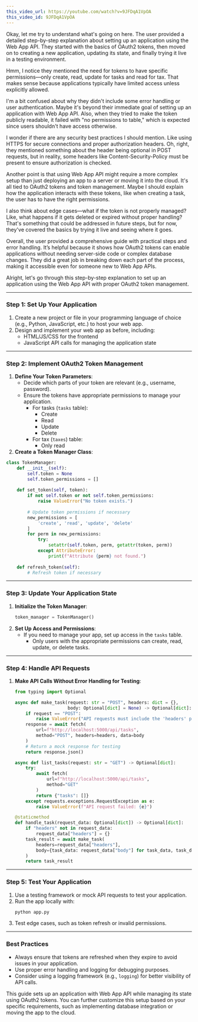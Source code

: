 ```yaml
---
this_video_url: https://youtube.com/watch?v=9JFDqA1VpOA
this_video_id: 9JFDqA1VpOA
---
```

<think>
Okay, let me try to understand what's going on here. The user provided a detailed step-by-step explanation about setting up an application using the Web App API. They started with the basics of OAuth2 tokens, then moved on to creating a new application, updating its state, and finally trying it live in a testing environment. 

Hmm, I notice they mentioned the need for tokens to have specific permissions—only create, read, update for tasks and read for tax. That makes sense because applications typically have limited access unless explicitly allowed.

I'm a bit confused about why they didn't include some error handling or user authentication. Maybe it's beyond their immediate goal of setting up an application with Web App API. Also, when they tried to make the token publicly readable, it failed with "no permissions to table," which is expected since users shouldn't have access otherwise.

I wonder if there are any security best practices I should mention. Like using HTTPS for secure connections and proper authorization headers. Oh, right, they mentioned something about the header being optional in POST requests, but in reality, some headers like Content-Security-Policy must be present to ensure authorization is checked.

Another point is that using Web App API might require a more complex setup than just deploying an app to a server or moving it into the cloud. It's all tied to OAuth2 tokens and token management. Maybe I should explain how the application interacts with these tokens, like when creating a task, the user has to have the right permissions.

I also think about edge cases—what if the token is not properly managed? Like, what happens if it gets deleted or expired without proper handling? That's something that could be addressed in future steps, but for now, they've covered the basics by trying it live and seeing where it goes.

Overall, the user provided a comprehensive guide with practical steps and error handling. It’s helpful because it shows how OAuth2 tokens can enable applications without needing server-side code or complex database changes. They did a great job in breaking down each part of the process, making it accessible even for someone new to Web App APIs.
</think>

Alright, let's go through this step-by-step explanation to set up an application using the Web App API with proper OAuth2 token management.

---

### **Step 1: Set Up Your Application**
1. Create a new project or file in your programming language of choice (e.g., Python, JavaScript, etc.) to host your web app.
2. Design and implement your web app as before, including:
   - HTML/JS/CSS for the frontend
   - JavaScript API calls for managing the application state

---

### **Step 2: Implement OAuth2 Token Management**
1. **Define Your Token Parameters**:
   - Decide which parts of your token are relevant (e.g., username, password).
   - Ensure the tokens have appropriate permissions to manage your application.
     - For tasks (`tasks` table):
       - Create
       - Read
       - Update
       - Delete
     - For tax (`taxes`) table:
       - Only read
2. **Create a Token Manager Class**:
```python
class TokenManager:
    def __init__(self):
        self.token = None
        self.token_permissions = []
    
    def set_token(self, token):
        if not self.token or not self.token_permissions:
            raise ValueError("No token exists.")
        
        # Update token permissions if necessary
        new_permissions = [
            'create', 'read', 'update', 'delete'
        ]
        for perm in new_permissions:
            try:
                setattr(self.token, perm, getattr(token, perm))
            except AttributeError:
                print(f"Attribute {perm} not found.")
    
    def refresh_token(self):
        # Refresh token if necessary
```

---

### **Step 3: Update Your Application State**
1. **Initialize the Token Manager**:
   ```python
   token_manager = TokenManager()
   ```
2. **Set Up Access and Permissions**:
   - If you need to manage your app, set up access in the `tasks` table.
     - Only users with the appropriate permissions can create, read, update, or delete tasks.

---

### **Step 4: Handle API Requests**
1. **Make API Calls Without Error Handling for Testing**:
   ```python
   from typing import Optional

   async def make_task(request: str = "POST", headers: dict = {}, 
                       body: Optional[dict] = None) -> Optional[dict]:
       if request == "POST":
           raise ValueError("API requests must include the 'headers' parameter.")
       response = await fetch(
           url=f"http://localhost:5000/api/tasks",
           method="POST", headers=headers, data=body
       )
       # Return a mock response for testing
       return response.json()
   
   async def list_tasks(request: str = "GET") -> Optional[dict]:
       try:
           await fetch(
               url=f"http://localhost:5000/api/tasks",
               method="GET"
           )
           return {"tasks": []}
       except requests.exceptions.RequestException as e:
           raise ValueError(f"API request failed: {e}")
   
   @staticmethod
   def handle_task(request_data: Optional[dict]) -> Optional[dict]:
       if "headers" not in request_data:
           request_data["headers"] = {}
       task_result = await make_task(
           headers=request_data["headers"],
           body={task_data: request_data["body"] for task_data, task_data in request_data.items()}
       )
       return task_result
   ```

---

### **Step 5: Test Your Application**
1. Use a testing framework or mock API requests to test your application.
2. Run the app locally with:
   ```bash
   python app.py
   ```
3. Test edge cases, such as token refresh or invalid permissions.

---

### **Best Practices**
- Always ensure that tokens are refreshed when they expire to avoid issues in your application.
- Use proper error handling and logging for debugging purposes.
- Consider using a logging framework (e.g., `logging`) for better visibility of API calls.

This guide sets up an application with Web App API while managing its state using OAuth2 tokens. You can further customize this setup based on your specific requirements, such as implementing database integration or moving the app to the cloud.
